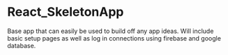 # React_SkeletonApp
Base app that can easily be used to build off any app ideas. Will include basic setup pages as well as log in connections using firebase and google database.
